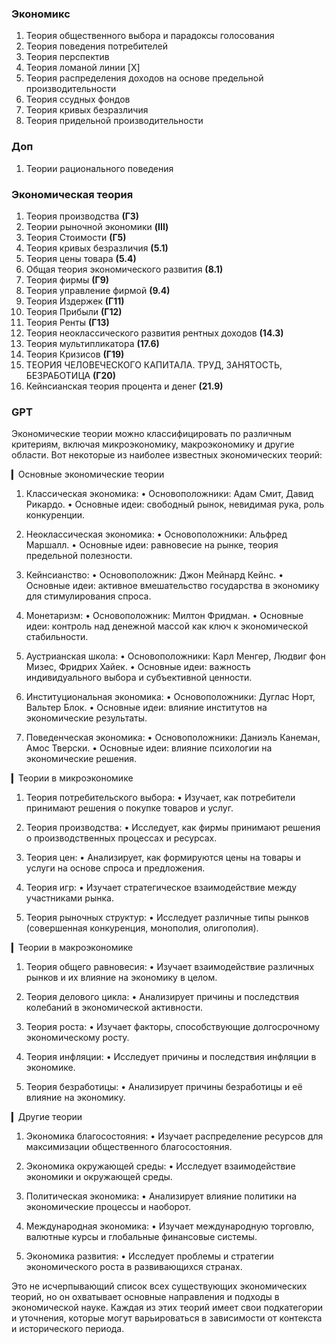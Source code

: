 ### Экономикс
1. Теория общественного выбора и парадоксы голосования
2. Теория поведения потребителей
3. Теория перспектив
4. Теория ломаной линии [X]
6. Теория распределения доходов на основе предельной производительности 
7. Теория ссудных фондов
8. Теория кривых безразличия
9. Теория придельной производительности

### Доп
 1. Теории рационального поведения

### Экономическая теория
1. Теория производства **(Г3)**
2. Теории рыночной экономики **(III)**
4. Теория Стоимости **(Г5)**
5. Теория кривых безразличия **(5.1)**
6. Теория цены товара **(5.4)**
7. Общая теория экономического развития **(8.1)**
8. Теория фирмы **(Г9)**
9. Теория управление фирмой **(9.4)**
10. Теория Издержек **(Г11)**
11. Теория Прибыли **(Г12)**
12. Теория Ренты **(Г13)**
13. Теория неоклассического развития рентных доходов **(14.3)**
14. Теория мультипликатора **(17.6)**
15. Теория Кризисов **(Г19)**
16. ТЕОРИЯ ЧЕЛОВЕЧЕСКОГО КАПИТАЛА. ТРУД, ЗАНЯТОСТЬ, БЕЗРАБОТИЦА **(Г20)**
17. Кейнсианская теория процента и денег **(21.9)**

### GPT
Экономические теории можно классифицировать по различным критериям, включая микроэкономику, макроэкономику и другие области. Вот некоторые из наиболее известных экономических теорий:

▎Основные экономические теории

1. Классическая экономика:
   • Основоположники: Адам Смит, Давид Рикардо.
   • Основные идеи: свободный рынок, невидимая рука, роль конкуренции.

2. Неоклассическая экономика:
   • Основоположники: Альфред Маршалл.
   • Основные идеи: равновесие на рынке, теория предельной полезности.

3. Кейнсианство:
   • Основоположник: Джон Мейнард Кейнс.
   • Основные идеи: активное вмешательство государства в экономику для стимулирования спроса.

4. Монетаризм:
   • Основоположник: Милтон Фридман.
   • Основные идеи: контроль над денежной массой как ключ к экономической стабильности.

5. Аустрианская школа:
   • Основоположники: Карл Менгер, Людвиг фон Мизес, Фридрих Хайек.
   • Основные идеи: важность индивидуального выбора и субъективной ценности.

6. Институциональная экономика:
   • Основоположники: Дуглас Норт, Вальтер Блок.
   • Основные идеи: влияние институтов на экономические результаты.

7. Поведенческая экономика:
   • Основоположники: Даниэль Канеман, Амос Тверски.
   • Основные идеи: влияние психологии на экономические решения.

▎Теории в микроэкономике

1. Теория потребительского выбора:
   • Изучает, как потребители принимают решения о покупке товаров и услуг.

2. Теория производства:
   • Исследует, как фирмы принимают решения о производственных процессах и ресурсах.

3. Теория цен:
   • Анализирует, как формируются цены на товары и услуги на основе спроса и предложения.

4. Теория игр:
   • Изучает стратегическое взаимодействие между участниками рынка.

5. Теория рыночных структур:
   • Исследует различные типы рынков (совершенная конкуренция, монополия, олигополия).

▎Теории в макроэкономике

1. Теория общего равновесия:
   • Изучает взаимодействие различных рынков и их влияние на экономику в целом.

2. Теория делового цикла:
   • Анализирует причины и последствия колебаний в экономической активности.

3. Теория роста:
   • Изучает факторы, способствующие долгосрочному экономическому росту.

4. Теория инфляции:
   • Исследует причины и последствия инфляции в экономике.

5. Теория безработицы:
   • Анализирует причины безработицы и её влияние на экономику.

▎Другие теории

1. Экономика благосостояния:
   • Изучает распределение ресурсов для максимизации общественного благосостояния.

2. Экономика окружающей среды:
   • Исследует взаимодействие экономики и окружающей среды.

3. Политическая экономика:
   • Анализирует влияние политики на экономические процессы и наоборот.

4. Международная экономика:
   • Изучает международную торговлю, валютные курсы и глобальные финансовые системы.

5. Экономика развития:
   • Исследует проблемы и стратегии экономического роста в развивающихся странах.

Это не исчерпывающий список всех существующих экономических теорий, но он охватывает основные направления и подходы в экономической науке. Каждая из этих теорий имеет свои подкатегории и уточнения, которые могут варьироваться в зависимости от контекста и исторического периода.
